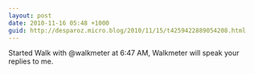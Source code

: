 ```yaml
---
layout: post
date: 2010-11-16 05:48 +1000
guid: http://desparoz.micro.blog/2010/11/15/t4259422889054208.html
---
```

Started Walk with @walkmeter at 6:47 AM, Walkmeter will speak your replies to me.
